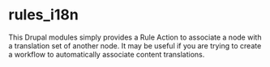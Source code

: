rules_i18n
==========

This Drupal modules simply provides a Rule Action to associate a node with a translation set of another node. It may be useful if you are trying to create a workflow to automatically associate content translations.
